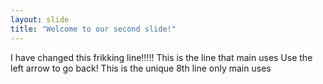 ```yaml
---
layout: slide
title: "Welcome to our second slide!"
---
```

I have changed this frikking line!!!!!
This is the line that main uses
Use the left arrow to go back!
This is the unique 8th line only main uses
